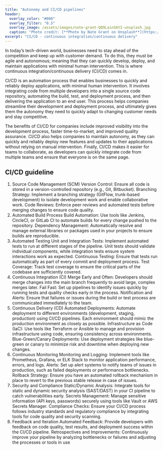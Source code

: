 ```yaml
---
title: "Autonomy and CI/CD pipelines"
header:
  overlay_color: "#000"
  overlay_filter: "0.5"
  overlay_image: /assets/images/nate-grant-QQ9LainS6tI-unsplash.jpg
  caption: "Photo credit: [**Photo by Nate Grant on Unsplash**](https://unsplash.com)"
excerpt: "CI/CD - continuous integration/continuous delivery"
---
```


In today’s tech-driven world, businesses need to stay ahead of the competition and keep up with customer demand. To do this, they must be agile and autonomous; meaning that they can quickly develop, deploy, and maintain applications with minimal human intervention. This is where continuous integration/continuous delivery (CI/CD) comes in.

CI/CD is an automation process that enables businesses to quickly and reliably deploy applications, with minimal human intervention. It involves integrating code from multiple developers into a single source code repository, automating the build, test, and deployment process, and then delivering the application to an end user. This process helps companies streamline their development and deployment process, and ultimately gives them the autonomy they need to quickly adapt to changing customer needs and stay competitive.

The benefits of CI/CD for companies include improved visibility into the development process, faster time-to-market, and improved quality assurance. CI/CD also helps companies to maintain autonomy, as they can quickly and reliably deploy new features and updates to their applications without relying on manual intervention. Finally, CI/CD makes it easier for teams to collaborate, as developers can quickly integrate code from multiple teams and ensure that everyone is on the same page.

## CI/CD guideline 

1. Source Code Management (SCM)
Version Control: Ensure all code is stored in a version-controlled repository (e.g., Git, Bitbucket).
Branching Strategy: Implement a branching strategy (GitFlow, trunk-based development) to isolate development work and enable collaborative work.
Code Reviews: Enforce peer reviews and automated tests before merging changes to ensure code quality.
2. Automated Build Process
Build Automation: Use tools like Jenkins, CircleCI, or GitLab CI to automate builds for every change pushed to the repository.
Dependency Management: Automatically resolve and manage external libraries or packages used in your projects to ensure builds are reproducible.
3. Automated Testing
Unit and Integration Tests: Implement automated tests to run at different stages of the pipeline. Unit tests should validate individual components, while integration tests ensure system interactions work as expected.
Continuous Testing: Ensure that tests run automatically as part of every commit and deployment process.
Test Coverage: Track test coverage to ensure the critical parts of the codebase are sufficiently covered.
4. Continuous Integration (CI)
Merge Early and Often: Developers should merge changes into the main branch frequently to avoid large, complex merges later.
Fail Fast: Set up pipelines to identify issues quickly by running tests and quality checks early in the process.
Notification and Alerts: Ensure that failures or issues during the build or test process are communicated immediately to the team.
5. Continuous Delivery (CD)
Automated Deployments: Automate deployment to different environments (development, staging, production) using CI/CD pipelines. Each environment should mimic the production environment as closely as possible.
Infrastructure as Code (IaC): Use tools like Terraform or Ansible to manage and provision infrastructure using code, ensuring consistency across environments.
Blue-Green/Canary Deployments: Use deployment strategies like blue-green or canary to minimize risk and downtime when deploying new changes.
6. Continuous Monitoring
Monitoring and Logging: Implement tools like Prometheus, Grafana, or ELK Stack to monitor application performance, errors, and logs.
Alerts: Set up alert systems to notify teams of issues in production, such as failed deployments or performance bottlenecks.
Rollback Strategy: Ensure you have an automated rollback mechanism in place to revert to the previous stable release in case of issues.
7. Security and Compliance
Static/Dynamic Analysis: Integrate tools for static and dynamic security analysis (SAST/DAST) in your CI pipeline to catch vulnerabilities early.
Secrets Management: Manage sensitive information (API keys, passwords) securely using tools like Vault or AWS Secrets Manager.
Compliance Checks: Ensure your CI/CD process follows industry standards and regulatory compliance by integrating tools for code quality and security scanning.
8. Feedback and Iteration
Automated Feedback: Provide developers with feedback on code quality, test results, and deployment success within the CI/CD pipeline.
Retrospectives and Improvements: Continuously improve your pipeline by analyzing bottlenecks or failures and adjusting the processes or tools in use


